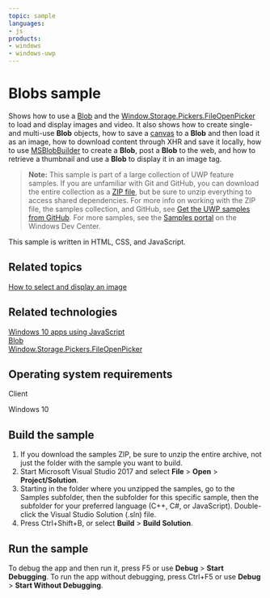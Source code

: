 ```yaml
---
topic: sample
languages:
- js
products:
- windows
- windows-uwp
---
```


<!---
  category: Data
  samplefwlink: http://go.microsoft.com/fwlink/p/?LinkId=620573
--->

# Blobs sample

Shows how to use a [Blob](http://msdn.microsoft.com/library/windows/apps/hh453178) and the 
[Window.Storage.Pickers.FileOpenPicker](http://msdn.microsoft.com/library/windows/apps/br207847) to load and display images and video. 
It also shows how to create single- and multi-use **Blob** objects, how to save a [canvas](http://msdn.microsoft.com/library/windows/apps/hh465734) 
to a **Blob** and then load it as an image, how to download content through XHR and save it locally, how to use 
[MSBlobBuilder](http://msdn.microsoft.com/library/windows/apps/hh779016) to create a **Blob**, post a **Blob** to the web, and how to retrieve a 
thumbnail and use a **Blob** to display it in an image tag.

> **Note:** This sample is part of a large collection of UWP feature samples. 
> If you are unfamiliar with Git and GitHub, you can download the entire collection as a 
> [ZIP file](https://github.com/Microsoft/Windows-universal-samples/archive/master.zip), but be 
> sure to unzip everything to access shared dependencies. For more info on working with the ZIP file, 
> the samples collection, and GitHub, see [Get the UWP samples from GitHub](https://aka.ms/ovu2uq). 
> For more samples, see the [Samples portal](https://aka.ms/winsamples) on the Windows Dev Center. 

This sample is written in HTML, CSS, and JavaScript.

Related topics
--------------

[How to select and display an image](http://msdn.microsoft.com/library/windows/apps/hh465499)  

Related technologies
--------------------

[Windows 10 apps using JavaScript](http://msdn.microsoft.com/library/windows/apps/br211385)  
[Blob](http://msdn.microsoft.com/library/windows/apps/hh453178)  
[Window.Storage.Pickers.FileOpenPicker](http://msdn.microsoft.com/library/windows/apps/br207847)  

Operating system requirements
-----------------------------

Client

Windows 10

Build the sample
----------------

1. If you download the samples ZIP, be sure to unzip the entire archive, not just the folder with the sample you want to build. 
2. Start Microsoft Visual Studio 2017 and select **File** \> **Open** \> **Project/Solution**.
3. Starting in the folder where you unzipped the samples, go to the Samples subfolder, then the subfolder for this specific sample, then the subfolder for your preferred language (C++, C#, or JavaScript). Double-click the Visual Studio Solution (.sln) file.
4. Press Ctrl+Shift+B, or select **Build** \> **Build Solution**.

Run the sample
--------------

To debug the app and then run it, press F5 or use **Debug** \> **Start Debugging**. To run the app without debugging, press Ctrl+F5 or use **Debug** \> **Start Without Debugging**.

